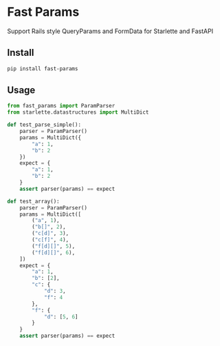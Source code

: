 # Fast Params

Support Rails style QueryParams and FormData for Starlette and FastAPI

## Install

```bash
pip install fast-params
```

## Usage


```python
from fast_params import ParamParser
from starlette.datastructures import MultiDict

def test_parse_simple():
    parser = ParamParser()
    params = MultiDict({
        "a": 1,
        "b": 2
    })
    expect = {
        "a": 1,
        "b": 2
    }
    assert parser(params) == expect

def test_array():
    parser = ParamParser()
    params = MultiDict([
        ("a", 1),
        ("b[]", 2),
        ("c[d]", 3),
        ("c[f]", 4),
        ("f[d][]", 5),
        ("f[d][]", 6),
    ])
    expect = {
        "a": 1,
        "b": [2],
        "c": {
            "d": 3,
            "f": 4
        },
        "f": {
            "d": [5, 6]
        }
    }
    assert parser(params) == expect
```
